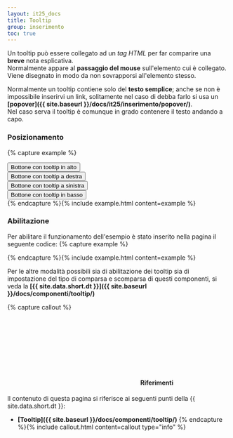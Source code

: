 ```yaml
---
layout: it25_docs
title: Tooltip
group: inserimento
toc: true
---
```


Un tooltip può essere collegato ad un *tag HTML* per far comparire una **breve** nota esplicativa.    
Normalmente appare al **passaggio del mouse** sull'elemento cui è collegato. Viene disegnato in modo da non sovrapporsi all'elemento stesso.

Normalmente un tooltip contiene solo del **testo semplice**; anche se non è impossibile inserirvi un link, solitamente nel caso di debba farlo si usa un **[popover]({{ site.baseurl }}/docs/it25/inserimento/popover/)**.  
Nel caso serva il tooltip è comunque in grado contenere il testo andando a capo.

### Posizionamento

{% capture example %}
<div class="container">
  <div class="row">
    <div class="col-12 col-md-4 offset-md-4">
      <button type="button" class="btn btn-secondary" data-bs-toggle="tooltip" data-bs-placement="top"
              title="Breve testo esplicativo">Bottone con tooltip in alto
      </button>
    </div>
  </div>
  <div class="row mt-4">
    <div class="col-12 col-md-4">
      <button type="button" class="btn btn-secondary" data-bs-toggle="tooltip" data-bs-placement="right"
              title="Breve testo esplicativo">Bottone con tooltip a destra
      </button>
    </div>
    <div class="col-12 col-md-4 offset-md-4">
      <button type="button" class="btn btn-secondary" data-bs-toggle="tooltip" data-bs-placement="left"
              title="Lorem ipsum dolor sit amet, consectetur adipiscing elit. Nunc vel finibus augue.">Bottone con tooltip a sinistra
      </button>
    </div>
  </div>
  <div class="row mt-4">
    <div class="col-12 col-md-4 offset-md-4">
      <button type="button" class="btn btn-secondary" data-bs-toggle="tooltip" data-bs-placement="bottom"
              title="Breve testo esplicativo">Bottone con tooltip in basso
      </button>
    </div>
  </div>
</div>
{% endcapture %}{% include example.html content=example %}


### Abilitazione

Per abilitare il funzionamento dell'esempio è stato inserito nella pagina il seguente codice:
{% capture example %}
<script>
  document.addEventListener("DOMContentLoaded", function() { 
    var tooltipTriggerList = [].slice.call(document.querySelectorAll('[data-bs-toggle="tooltip"]'))
    var tooltipList = tooltipTriggerList.map(function (tooltipTriggerEl) {
      return new bootstrap.Tooltip(tooltipTriggerEl)
    })
  })    
</script>
{% endcapture %}{% include example.html content=example %}


Per le altre modalità possibili sia di abilitazione dei tooltip sia di impostazione del tipo di comparsa e scomparsa di questi componenti, si veda la **[{{ site.data.short.dt }}]({{ site.baseurl }}/docs/componenti/tooltip/)**


{% capture callout %}
####  <svg class="icon icon-info icon-lg"><use xlink:href="{{ site.baseurl }}/dist/svg/sprites.svg#it-info-circle"></use></svg> Riferimenti
Il contenuto di questa pagina si riferisce ai seguenti punti della {{ site.data.short.dt }}:
- **[Tooltip]({{ site.baseurl }}/docs/componenti/tooltip/)**
{% endcapture %}{% include callout.html content=callout type="info" %}
